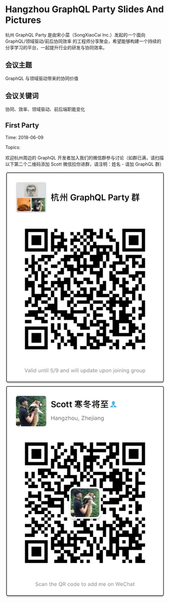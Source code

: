 # Hangzhou GraphQL Party Slides And Pictures

杭州 GraphQL Party 是由宋小菜（SongXiaoCai Inc.）发起的一个面向 GraphQL/领域驱动/前后协同效率 的工程师分享聚会，希望能够构建一个持续的分享学习的平台，一起提升行业的研发与协同效率。

## 会议主题

GraphQL 与领域驱动带来的协同价值

## 会议关键词

协同、效率、领域驱动、前后端职能变化

## First Party

Time: 2018-06-09

Topics:

欢迎杭州周边的 GraphQL 开发者加入我们的微信群参与讨论（如群已满，请扫描以下第二个二维码添加 Scott 微信拉你进群，请注明：姓名 - 请加 GraphQL 群）

![](./graphql.jpeg)
![](./qrcode.jpeg)